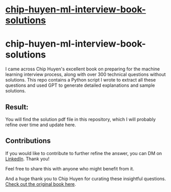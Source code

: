 # [chip-huyen-ml-interview-book-solutions](https://github.com/KyawHtetWin/chip-huyen-ml-interview-book-solutions)

# chip-huyen-ml-interview-book-solutions

I came across Chip Huyen's excellent book on preparing for the machine learning interview process, along with over 300 technical questions without solutions. This repo contains a Python script I wrote to extract all these questions and used GPT to generate detailed explanations and sample solutions.

## Result:

You will find the solution pdf file in this repository, which I will probably refine over time and update here.

## Contributions

If you would like to contribute to further refine the answer, you can DM on [LinkedIn](https://www.linkedin.com/in/kyawhtetwin/). Thank you!

Feel free to share this with anyone who might benefit from it.

And a huge thank you to Chip Huyen for curating these insightful questions. [Check out the original book here](https://huyenchip.com/ml-interviews-book/).

